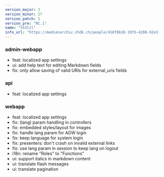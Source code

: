 ```yaml
---
version_major: 3
version_minor: 27
version_patch: 1
version_pre: "RC.1"
name: "Stölzl"
info_url: "https://medienarchiv.zhdk.ch/people/416f8b18-197b-4208-92e3-869967dacf92"
---
```


### admin-webapp

- feat: localized app settings
- ui: add help text for editing Markdown fields
- fix: only allow saving of valid URIs for external_uris fields

### api

- feat: localized app settings

### webapp

- feat: localized app settings
- fix: (lang) param handling in controllers
- fix: embedded styles/layout for images
- fix: handle lang param for AGW login
- fix: keep language for system login
- fix: presenters: don't crash on invalid external links
- fix: use lang param in session to keep lang on logout
- i18n: rename "Roles" to "Functions"
- ui: support italics in markdown content
- ui: translate flash messages
- ui: translate pagination
